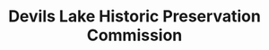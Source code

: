 ---
layout: repo
title: "Devils Lake Historic Preservation Commission"
id: 6290
permalink: repos/6290/
---